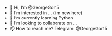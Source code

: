 - 👋 Hi, I’m @GeorgeGor15
- 👀 I’m interested in ... (i'm new here)
- 🌱 I’m currently learning Python
- 💞️ I’m looking to collaborate on ...
- 📫 How to reach me? Telegram: @GeorgeGor15

<!---
GeorgeGor15/GeorgeGor15 is a ✨ special ✨ repository because its `README.md` (this file) appears on your GitHub profile.
You can click the Preview link to take a look at your changes.
--->
